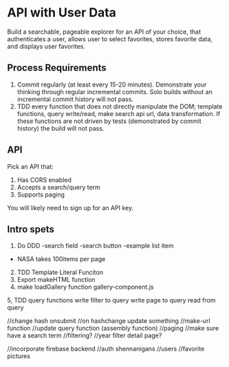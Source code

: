 API with User Data
===

Build a searchable, pageable explorer for an API of your choice, that authenticates a user, allows user to select favorites, stores favorite data, and displays user favorites.

## Process Requirements

1. Commit regularly (at least every 15-20 minutes). Demonstrate your thinking through regular incremental commits. Solo builds without an incremental commit history will not pass.
2. TDD every function that does not directly manipulate the DOM; template functions, query write/read, make search api url, data transformation. If these functions are not driven by tests (demonstrated by commit history) the build will not pass.

## API

Pick an API that:

1. Has CORS enabled
2. Accepts a search/query term
3. Supports paging

You will likely need to sign up for an API key.

## Intro spets
1. Do DDD
-search field
-search button
-example list item
- NASA takes 100items per page

2. TDD Template Literal Funciton
3. Export makeHTML function
4. make loadGallery function gallery-component.js

5, TDD query functions
    write filter to query
    write page to query
    read from query

//change hash onsubmit
//on hashchange update something
//make-url function
//update query function (assembly function)
//paging
//make sure have a search term
//filtering?
//year filter detail page?


//incorporate firebase backend
//auth shennanigans
//users
//favorite pictures